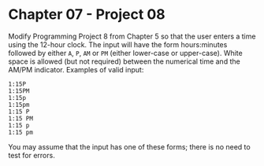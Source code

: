 # Chapter 07 - Project 08

Modify Programming Project 8 from Chapter 5 so that the user enters a time using the 12-hour clock. The input will have the form hours:minutes followed by either `A`, `P`, `AM` or `PM` (either lower-case or upper-case). White space is allowed (but not required) between the numerical time and the AM/PM indicator. Examples of valid input:

```
1:15P
1:15PM
1:15p
1:15pm
1:15 P
1:15 PM
1:15 p
1:15 pm
```

You may assume that the input has one of these forms; there is no need to test for errors.
